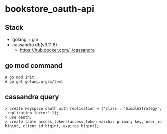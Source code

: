 # bookstore_oauth-api

## Stack

- golang + gin
- cassandra db(v3.11.8)
  - https://hub.docker.com/_/cassandra

## go mod command

```
# go mod init
# go get golang.org/x/text
```

## cassandra query

```
> create keyspace oauth with replication = {'class': 'SimpleStrategy', 'replication_factor':1};
> use oauth;
> create table access_tokens(access_token varchar primary key, user_id bigint, client_id bigint, expires bigint);
```
